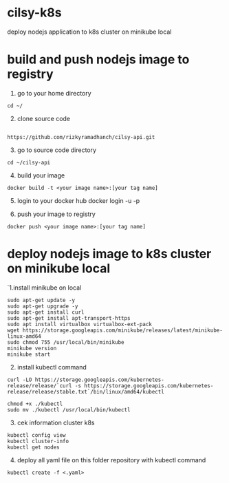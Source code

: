 # cilsy-k8s
deploy nodejs application to k8s cluster on minikube local

# build and push nodejs image to registry
1. go to your home directory 
```
cd ~/

```

2. clone source code 
```

https://github.com/rizkyramadhanch/cilsy-api.git 
```

3. go to source code directory 
```
cd ~/cilsy-api
```

4. build your image
```
docker build -t <your image name>:[your tag name]
```

5. login to your docker hub
docker login -u <username> -p <your password>

6. push your image to registry
```
docker push <your image name>:[your tag name]
```


# deploy nodejs image to k8s cluster on minikube local
`1.install minikube on local
```
sudo apt-get update -y
sudo apt-get upgrade -y
sudo apt-get install curl
sudo apt-get install apt-transport-https
sudo apt install virtualbox virtualbox-ext-pack
wget https://storage.googleapis.com/minikube/releases/latest/minikube-linux-amd64
sudo chmod 755 /usr/local/bin/minikube
minikube version
minikube start
```

2. install kubectl command
```
curl -LO https://storage.googleapis.com/kubernetes-release/release/`curl -s https://storage.googleapis.com/kubernetes-release/release/stable.txt`/bin/linux/amd64/kubectl

chmod +x ./kubectl
sudo mv ./kubectl /usr/local/bin/kubectl
```

3. cek information cluster k8s
```
kubectl config view
kubectl cluster-info
kubectl get nodes
```
4. deploy all yaml file on this folder repository with kubectl command
```
kubectl create -f <.yaml>
```
